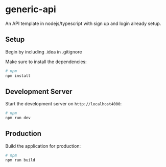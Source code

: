 # generic-api
An API template in nodejs/typescript with sign up and login already setup.

## Setup

Begin by including .idea in .gitignore

Make sure to install the dependencies:

```bash
# npm
npm install
```

## Development Server

Start the development server on `http://localhost4000`:

```bash
# npm
npm run dev
```

## Production

Build the application for production:

```bash
# npm
npm run build
```
